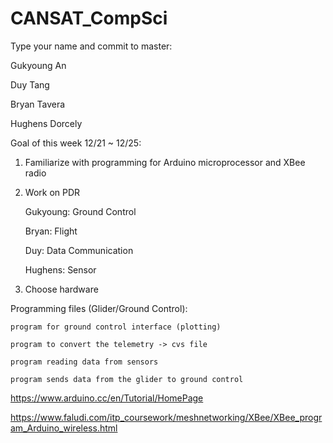 # CANSAT_CompSci

Type your name and commit to master:

Gukyoung An

Duy Tang

Bryan Tavera

Hughens Dorcely



Goal of this week 12/21 ~ 12/25:

1. Familiarize with programming for Arduino microprocessor and XBee radio
2. Work on PDR

	Gukyoung: Ground Control

	Bryan: Flight

	Duy: Data Communication

  	Hughens: Sensor
3. Choose hardware

Programming files (Glider/Ground Control):

	program for ground control interface (plotting)

	program to convert the telemetry -> cvs file

	program reading data from sensors

	program sends data from the glider to ground control

https://www.arduino.cc/en/Tutorial/HomePage

https://www.faludi.com/itp_coursework/meshnetworking/XBee/XBee_program_Arduino_wireless.html
